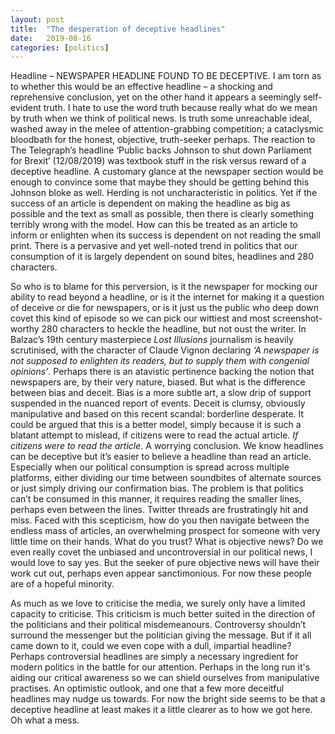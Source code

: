 ```yaml
---
layout: post
title:  "The desperation of deceptive headlines"
date:   2019-08-16
categories: [politics]
---
```



Headline – NEWSPAPER HEADLINE FOUND TO BE DECEPTIVE. I am torn as to whether this would be an effective headline – a shocking and reprehensive conclusion, yet on the other hand it appears a seemingly self-evident truth. I hate to use the word truth because really what do we mean by truth when we think of political news. Is truth some unreachable ideal, washed away in the melee of attention-grabbing competition; a cataclysmic bloodbath for the honest, objective, truth-seeker perhaps. The reaction to The Telegraph’s headline ‘Public backs Johnson to shut down Parliament for Brexit’ (12/08/2019) was textbook stuff in the risk versus reward of a deceptive headline. A customary glance at the newspaper section would be enough to convince some that maybe they should be getting behind this Johnson bloke as well. Herding is not uncharacteristic in politics. Yet if the success of an article is dependent on making the headline as big as possible and the text as small as possible, then there is clearly something terribly wrong with the model. How can this be treated as an article to inform or enlighten when its success is dependent on not reading the small print. There is a pervasive and yet well-noted trend in politics that our consumption of it is largely dependent on sound bites, headlines and 280 characters. 

So who is to blame for this perversion, is it the newspaper for mocking our ability to read beyond a headline, or is it the internet for making it a question of deceive or die for newspapers, or is it just us the public who deep down covet this kind of episode so we can pick our wittiest and most screenshot-worthy 280 characters to heckle the headline, but not oust the writer. In Balzac’s 19th century masterpiece *Lost Illusions* journalism is heavily scrutinised, with the character of Claude Vignon declaring *‘A newspaper is not supposed to enlighten its readers, but to supply them with congenial opinions’*. Perhaps there is an atavistic pertinence backing the notion that newspapers are, by their very nature, biased. But what is the difference between bias and deceit. Bias is a more subtle art, a slow drip of support suspended in the nuanced report of events. Deceit is clumsy, obviously manipulative and based on this recent scandal: borderline desperate. It could be argued that this is a better model, simply because it is such a blatant attempt to mislead, if citizens were to read the actual article. *If citizens were to read the article*. A worrying conclusion. We know headlines can be deceptive but it’s easier to believe a headline than read an article. Especially when our political consumption is spread across multiple platforms, either dividing our time between soundbites of alternate sources or just simply driving our confirmation bias. The problem is that politics can’t be consumed in this manner, it requires reading the smaller lines, perhaps even between the lines. Twitter threads are frustratingly hit and miss. Faced with this scepticism, how do you then navigate between the endless mass of articles, an overwhelming prospect for someone with very little time on their hands. What do you trust? What is objective news? Do we even really covet the unbiased and uncontroversial in our political news, I would love to say yes. But the seeker of pure objective news will have their work cut out, perhaps even appear sanctimonious. For now these people are of a hopeful minority. 

As much as we love to criticise the media, we surely only have a limited capacity to criticise. This criticism is much better suited in the direction of the politicians and their political misdemeanours. Controversy shouldn’t surround the messenger but the politician giving the message. But if it all came down to it, could we even cope with a dull, impartial headline? Perhaps controversial headlines are simply a necessary ingredient for modern politics in the battle for our attention. Perhaps in the long run it's aiding our critical awareness so we can shield ourselves from manipulative practises. An optimistic outlook, and one that a few more deceitful headlines may nudge us towards. For now the bright side seems to be that a deceptive headline at least makes it a little clearer as to how we got here. Oh what a mess. 
